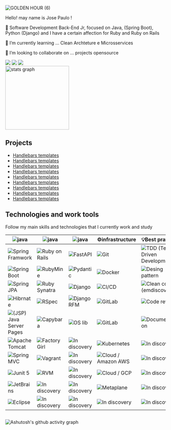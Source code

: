 ![GOLDEN HOUR (6)](https://github.com/JosePaulo2301/josepaulo2301/assets/170546716/83ad713e-4526-4df2-9318-292fd7e3e73e)



<p align=left> Hello! may name is Jose Paulo !</p>
<p align=left>🧬 Software Development Back-End Jr, focused on Java, (Spring Boot), Python (Django) and I have a certain affection for Ruby and Ruby on Rails<p>
<p align=left>🌱 I’m currently learning ... Clean Archteture e Microsservices
<p align=left>👯 I’m looking to collaborate on ... projects opensource
  
<div align=left>
<a href = "mailto:contato@jose.dev@gmail.com"><img loading="lazy" src="https://img.shields.io/badge/Gmail-D14836?style=for-the-badge&logo=gmail&logoColor=white" target="_blank"></a>
<a href="www.linkedin.com/in/josepaulojr" target="_blank"><img loading="lazy" src="https://img.shields.io/badge/-LinkedIn-%230077B5?style=for-the-badge&logo=linkedin&logoColor=white" target="_blank"></a> 
<a href="https://dev.to/josedev11" target="_blank"><img loading="lazy" src="https://img.shields.io/badge/dev.to-0A0A0A?style=for-the-badge&logo=devdotto&logoColor=white" target="_blank"></a> 
</div>

 <img align=center src="https://github-readme-stats.vercel.app/api?username=JosePaulo2301&hide_title=false&hide_rank=false&show_icons=true&include_all_commits=true&count_private=true&disable_animations=false&theme=merko&locale=en&hide_border=false" height="200" alt="stats graph"/>
<br>

## Projects
- [Handlebars templates](http://handlebarsjs.com/)
- [Handlebars templates](http://handlebarsjs.com/)
- [Handlebars templates](http://handlebarsjs.com/)
- [Handlebars templates](http://handlebarsjs.com/)
- [Handlebars templates](http://handlebarsjs.com/)
- [Handlebars templates](http://handlebarsjs.com/)
- [Handlebars templates](http://handlebarsjs.com/)
- [Handlebars templates](http://handlebarsjs.com/)
- [Handlebars templates](http://handlebarsjs.com/)


## Technologies and work tools

Follow my main skills and technologies that I currently work and study

| <img align="center" alt="java" src="https://img.shields.io/badge/Java-ED8B00?style=for-the-badge&logo=openjdk&logoColor=white" /> | <img align="center" alt="java" src="https://img.shields.io/badge/Ruby-CC342D?style=for-the-badge&logo=ruby&logoColor=white" /> | <img align="center" alt="java" src="https://img.shields.io/badge/Python-3776AB?style=for-the-badge&logo=python&logoColor=white" /> | ⚙infrastructure                                                                                              | 💡Best pratices                                                                                                       |
|-----------------------------------------------------------------------------------------------------------------------------------|--------------------------------------------------------------------------------------------------------------------------------|------------------------------------------------------------------------------------------------------------------------------------|--------------------------------------------------------------------------------------------------------------|-----------------------------------------------------------------------------------------------------------------------|
| ![Spring Framwork](https://img.shields.io/badge/Spring%20Framwork-gray?style=flat&logo=spring)                                    | ![Ruby on Rails](https://img.shields.io/badge/Ruby%20on%20Rails-gray?style=flat&logo=rubyonrails)                              | ![FastAPI](https://img.shields.io/badge/FastAPI-gray?style=flat&logo=fastapi)                                                      | ![Git](https://img.shields.io/badge/Git-gray?style=plastic&logo=Git)                                         | ![TDD (Test Driven Development)](https://img.shields.io/badge/TDD%20(Test%20Driven%20Development)-gray?style=plastic) |
| ![Spring Boot](https://img.shields.io/badge/Spring%20Boot-gray?style=flat&logo=springboot)                                        | ![RubyMine](https://img.shields.io/badge/RubyMine-gray?style=flat&logo=rubymine)                                               | ![Pydantic](https://img.shields.io/badge/Pydantic-gray?style=flat&logo=pydantic)                                                   | ![Docker](https://img.shields.io/badge/Docker-gray?style=flat&logo=docker)                                   | ![Desing pattern](https://img.shields.io/badge/Desing%20pattern-gray?style=plastic)                                   |
| ![Spring JPA](https://img.shields.io/badge/Spring%20JPA/Hibernate-gray?style=flat&logo=hibernate)                                                 | ![Ruby Synatra](https://img.shields.io/badge/Ruby%20Synatra-gray?style=flat&logo=rubysinatra)                                  | ![Django](https://img.shields.io/badge/Django-gray?style=flat&logo=django)                                                         | ![CI/CD](https://img.shields.io/badge/CI/CD-gray?style=flat)                                                 | ![Clean code (emdiscovery)](https://img.shields.io/badge/Clean%20code%20(emdiscovery)-gray?style=plastic)             |
| ![Hibrnate](https://img.shields.io/badge/Spring%20Security%20&%20Cloud-gray?style=flat&logo=springsecurity)                                                 | ![RSpec](https://img.shields.io/badge/RSpec-gray?style=flat)                                                                   | ![Django RFM](https://img.shields.io/badge/Django%20RFM-gray?style=flat)                                                           | ![GitLab](https://img.shields.io/badge/GitLab-gray?style=flat&logo=gitlab)                                   | ![Code review](https://img.shields.io/badge/Code%20review-gray?style=plastic)                                         |
| ![(JSP) Java Server Pages](https://img.shields.io/badge/(JSP)%20Java%20Server%20Pages-gray?style=flat)                            | ![Capybara](https://img.shields.io/badge/Capybara-gray?style=flat)                                                             | ![OS lib](https://img.shields.io/badge/OS%20lib-gray?style=flat)                                                                   | ![GitLab](https://img.shields.io/badge/GitLab-gray?style=flat&logo=github)                                   | ![Documentation](https://img.shields.io/badge/Documentation-gray?style=plastic)                                       |
| ![Apache Tomcat](https://img.shields.io/badge/Apache%20Tomcat-gray?style=flat&logo=apachetomcat)                                  | ![FactoryGirl](https://img.shields.io/badge/FactoryGirl-gray?style=flat)                                                       | ![In discovery](https://img.shields.io/badge/In%20discovery-gray?style=flat&logo=owncloud)                                         | ![Kubernetes](https://img.shields.io/badge/Kubernetes-gray?style=flat&logo=kubernetes)                       | ![In discovery](https://img.shields.io/badge/In%20discovery-gray?style=flat&logo=owncloud)                            |
| ![Spring MVC](https://img.shields.io/badge/Spring%20MVC-gray?style=flat)                                                          | ![Vagrant](https://img.shields.io/badge/Vagrant-gray?style=flat)                                                               | ![In discovery](https://img.shields.io/badge/In%20discovery-gray?style=flat&logo=owncloud)                                         | ![Cloud / Amazon AWS ](https://img.shields.io/badge/Cloud%20/%20Amazon%20AWS-gray?style=flat&logo=amazonaws) | ![In discovery](https://img.shields.io/badge/In%20discovery-gray?style=flat&logo=owncloud)                            |
| ![Junit 5](https://img.shields.io/badge/Junit%205-gray?style=flat&logo=junit5)                                                    | ![RVM](https://img.shields.io/badge/RVM-gray?style=flat)                                                                       | ![In discovery](https://img.shields.io/badge/In%20discovery-gray?style=flat&logo=owncloud)                                         | ![Cloud / GCP](https://img.shields.io/badge/Cloud%20/%20GCP-gray?style=flat&logo=googlecloud)                | ![In discovery](https://img.shields.io/badge/In%20discovery-gray?style=flat&logo=owncloud)                            |
| ![JetBrains](https://img.shields.io/badge/JetBrains-gray?style=flat&logo=jetbrains)                                               | ![In discovery](https://img.shields.io/badge/In%20discovery-gray?style=flat&logo=cloudways)                                    | ![In discovery](https://img.shields.io/badge/In%20discovery-gray?style=flat&logo=owncloud)                                         | ![Metaplane](https://img.shields.io/badge/Metaplane-gray?style=flat)                                         | ![In discovery](https://img.shields.io/badge/In%20discovery-gray?style=flat&logo=owncloud)                            |
| ![Eclipse](https://img.shields.io/badge/Eclipse-gray?style=flat&logo=eclipseide)                                                  | ![In discovery](https://img.shields.io/badge/In%20discovery-gray?style=flat&logo=cloudways)                                    | ![In discovery](https://img.shields.io/badge/In%20discovery-gray?style=flat&logo=owncloud)                                         | ![In discovery](https://img.shields.io/badge/In%20discovery-gray?style=flat&logo=owncloud)                   | ![In discovery](https://img.shields.io/badge/In%20discovery-gray?style=flat&logo=owncloud)                            |



## 

![Ashutosh's github activity graph](https://github-readme-activity-graph.vercel.app/graph?username=JosePaulo2301&bg_color=0d1117&color=48d946&line=48d946&point=403d3d&area=true&hide_border=true)

